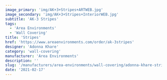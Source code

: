 ```yaml
---
image_primary: 'img/AK+3+Stripes+ARTWEB.jpg'
image_secondary: 'img/AK+3+Stripes+InteriorWEB.jpg'
subtitle: 'AK-3 Stripes'
tags:
  - 'Area Environments'
  - 'Wall Covering'
title: 'Stripes'
href: 'https://www.areaenvironments.com/order/ak-3stripes'
designer: 'Adonna Khare'
category: 'wall-covering'
manufacturer: 'Area Environments'
description: ''
slug: '/manufacturers/area-environments/wall-covering/adonna-khare-stripes'
date: '2021-02-17'
---
```

